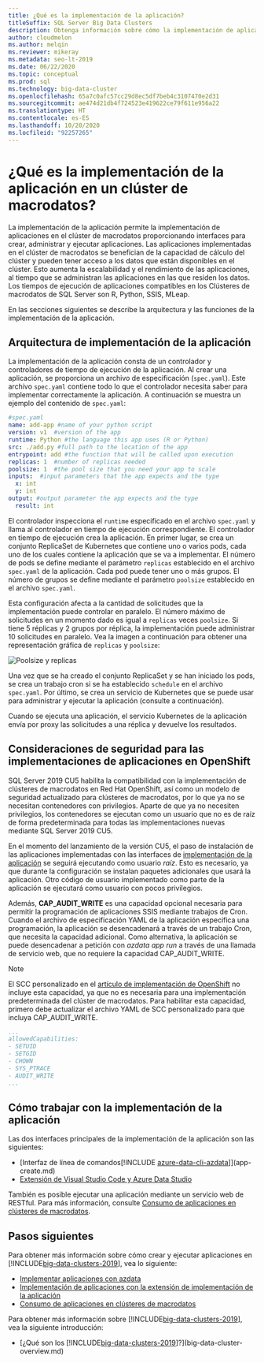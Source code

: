 ```yaml
---
title: ¿Qué es la implementación de la aplicación?
titleSuffix: SQL Server Big Data Clusters
description: Obtenga información sobre cómo la implementación de aplicaciones proporciona interfaces para crear, administrar y ejecutar aplicaciones en un clúster de macrodatos de SQL Server 2019.
author: cloudmelon
ms.author: melqin
ms.reviewer: mikeray
ms.metadata: seo-lt-2019
ms.date: 06/22/2020
ms.topic: conceptual
ms.prod: sql
ms.technology: big-data-cluster
ms.openlocfilehash: 65a7c0afc57cc29d8ec5df7beb4c3107470e2d31
ms.sourcegitcommit: ae474d21db4f724523e419622ce79f611e956a22
ms.translationtype: HT
ms.contentlocale: es-ES
ms.lasthandoff: 10/20/2020
ms.locfileid: "92257265"
---
```

# <a name="what-is-application-deployment-on-a-big-data-cluster"></a>¿Qué es la implementación de la aplicación en un clúster de macrodatos?

La implementación de la aplicación permite la implementación de aplicaciones en el clúster de macrodatos proporcionando interfaces para crear, administrar y ejecutar aplicaciones. Las aplicaciones implementadas en el clúster de macrodatos se benefician de la capacidad de cálculo del clúster y pueden tener acceso a los datos que están disponibles en el clúster. Esto aumenta la escalabilidad y el rendimiento de las aplicaciones, al tiempo que se administran las aplicaciones en las que residen los datos. Los tiempos de ejecución de aplicaciones compatibles en los Clústeres de macrodatos de SQL Server son R, Python, SSIS, MLeap.

En las secciones siguientes se describe la arquitectura y las funciones de la implementación de la aplicación.

## <a name="application-deployment-architecture"></a>Arquitectura de implementación de la aplicación

La implementación de la aplicación consta de un controlador y controladores de tiempo de ejecución de la aplicación. Al crear una aplicación, se proporciona un archivo de especificación (`spec.yaml`). Este archivo `spec.yaml` contiene todo lo que el controlador necesita saber para implementar correctamente la aplicación. A continuación se muestra un ejemplo del contenido de `spec.yaml`:

```yaml
#spec.yaml
name: add-app #name of your python script
version: v1  #version of the app
runtime: Python #the language this app uses (R or Python)
src: ./add.py #full path to the location of the app
entrypoint: add #the function that will be called upon execution
replicas: 1  #number of replicas needed
poolsize: 1  #the pool size that you need your app to scale
inputs:  #input parameters that the app expects and the type
  x: int
  y: int
output: #output parameter the app expects and the type
  result: int
```

El controlador inspecciona el `runtime` especificado en el archivo `spec.yaml` y llama al controlador en tiempo de ejecución correspondiente. El controlador en tiempo de ejecución crea la aplicación. En primer lugar, se crea un conjunto ReplicaSet de Kubernetes que contiene uno o varios pods, cada uno de los cuales contiene la aplicación que se va a implementar. El número de pods se define mediante el parámetro `replicas` establecido en el archivo `spec.yaml` de la aplicación. Cada pod puede tener uno o más grupos. El número de grupos se define mediante el parámetro `poolsize` establecido en el archivo `spec.yaml`.

Esta configuración afecta a la cantidad de solicitudes que la implementación puede controlar en paralelo. El número máximo de solicitudes en un momento dado es igual a `replicas` veces `poolsize`. Si tiene 5 réplicas y 2 grupos por réplica, la implementación puede administrar 10 solicitudes en paralelo. Vea la imagen a continuación para obtener una representación gráfica de `replicas` y `poolsize`:

![Poolsize y replicas](media/big-data-cluster-create-apps/poolsize-vs-replicas.png)

Una vez que se ha creado el conjunto ReplicaSet y se han iniciado los pods, se crea un trabajo cron si se ha establecido `schedule` en el archivo `spec.yaml`. Por último, se crea un servicio de Kubernetes que se puede usar para administrar y ejecutar la aplicación (consulte a continuación).

Cuando se ejecuta una aplicación, el servicio Kubernetes de la aplicación envía por proxy las solicitudes a una réplica y devuelve los resultados.

## <a name="security-considerations-for-applications-deployments-on-openshift"></a><a id="app-deploy-security"></a> Consideraciones de seguridad para las implementaciones de aplicaciones en OpenShift

SQL Server 2019 CU5 habilita la compatibilidad con la implementación de clústeres de macrodatos en Red Hat OpenShift, así como un modelo de seguridad actualizado para clústeres de macrodatos, por lo que ya no se necesitan contenedores con privilegios. Aparte de que ya no necesiten privilegios, los contenedores se ejecutan como un usuario que no es de raíz de forma predeterminada para todas las implementaciones nuevas mediante SQL Server 2019 CU5.

En el momento del lanzamiento de la versión CU5, el paso de instalación de las aplicaciones implementadas con las interfaces de [implementación de la aplicación]() se seguirá ejecutando como usuario *raíz*. Esto es necesario, ya que durante la configuración se instalan paquetes adicionales que usará la aplicación. Otro código de usuario implementado como parte de la aplicación se ejecutará como usuario con pocos privilegios. 

Además, **CAP_AUDIT_WRITE** es una capacidad opcional necesaria para permitir la programación de aplicaciones SSIS mediante trabajos de Cron. Cuando el archivo de especificación YAML de la aplicación especifica una programación, la aplicación se desencadenará a través de un trabajo Cron, que necesita la capacidad adicional.  Como alternativa, la aplicación se puede desencadenar a petición con *azdata app run* a través de una llamada de servicio web, que no requiere la capacidad CAP_AUDIT_WRITE. 

> [!NOTE]
> El SCC personalizado en el [artículo de implementación de OpenShift](deploy-openshift.md) no incluye esta capacidad, ya que no es necesaria para una implementación predeterminada del clúster de macrodatos. Para habilitar esta capacidad, primero debe actualizar el archivo YAML de SCC personalizado para que incluya CAP_AUDIT_WRITE. 

```yml
...
allowedCapabilities:
- SETUID
- SETGID
- CHOWN
- SYS_PTRACE
- AUDIT_WRITE
...
```

## <a name="how-to-work-with-application-deployment"></a>Cómo trabajar con la implementación de la aplicación

Las dos interfaces principales de la implementación de la aplicación son las siguientes: 
- [Interfaz de línea de comandos[!INCLUDE [azure-data-cli-azdata](../includes/azure-data-cli-azdata.md)]](app-create.md)
- [Extensión de Visual Studio Code y Azure Data Studio](app-deployment-extension.md)

También es posible ejecutar una aplicación mediante un servicio web de RESTful. Para más información, consulte [Consumo de aplicaciones en clústeres de macrodatos](app-consume.md).

## <a name="next-steps"></a>Pasos siguientes

Para obtener más información sobre cómo crear y ejecutar aplicaciones en [!INCLUDE[big-data-clusters-2019](../includes/ssbigdataclusters-ss-nover.md)], vea lo siguiente:

- [Implementar aplicaciones con azdata](app-create.md)
- [Implementación de aplicaciones con la extensión de implementación de la aplicación](app-deployment-extension.md)
- [Consumo de aplicaciones en clústeres de macrodatos](app-consume.md)

Para obtener más información sobre [!INCLUDE[big-data-clusters-2019](../includes/ssbigdataclusters-ss-nover.md)], vea la siguiente introducción:

- [¿Qué son los [!INCLUDE[big-data-clusters-2019](../includes/ssbigdataclusters-ver15.md)]?](big-data-cluster-overview.md)